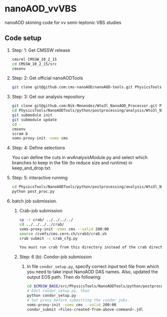 # nanoAOD_vvVBS
nanoAOD skiming code for vv semi-leptonic VBS studies

## Code setup

1. Step: 1: Get CMSSW release

   ```bash
   cmsrel CMSSW_10_2_15
   cd CMSSW_10_2_15/src
   cmsenv
   ```
   
2. Step: 2: Get  official nanoAODTools

   ```bash
   git clone git@github.com:cms-nanoAOD/nanoAOD-tools.git PhysicsTools/NanoAODTools
   ```
   
3. Step: 3: Get our analysis repository

   ```bash
   git clone git@github.com:Nik-Menendez/Wto3l_NanoAOD_Processor.git PhysicsTools/NanoAODTools/python/postprocessing/analysis/nanoAOD_vvVBS
   cd PhysicsTools/NanoAODTools/python/postprocessing/analysis/Wto3l_NanoAOD_Processor
   git submodule init
   git submodule update
   cd -
   cmsenv
   scram b
   voms-proxy-init -voms cms
   ```
   
4. Step: 4: Define selections

   You can define the cuts in wvAnalysisModule.py and select which branches to keep in the file (to reduce size and runtime) in keep_and_drop.txt.
   
5. Step: 5: interactive running

   ```bash
   cd PhysicsTools/NanoAODTools/python/postprocessing/analysis/Wto3l_NanoAOD_Processor
   python post_proc.py
   ```
   
6. batch job submission.
   1. Crab-job submission   
      ```bash
      cp -r crab/ ../../../../
      cd ../../../../crab/
      voms-proxy-init -voms cms --valid 200:00
      source /cvmfs/cms.cern.ch/crab3/crab.sh
      crab submit -c crab_cfg.py
      
      You must run crab from this directory instead of the crab directory inside Wto3l_NanoAOD_Processor. The files inside Wto3l_NanoAOD_Processor are sent when running crab jobs and the files crab creates when running are too large to be sent.
      ```

   2. Step: 6 (b): Condor-job submission
      1. In file `condor_setup.py`, specify correct input text file from which you need to take input NanoAOD DAS names. Also, updated the output EOS path. Then do following:

         ```bash
         cd $CMSSW_BASE/src/PhysicsTools/NanoAODTools/python/postprocessing/analysis/Wto3l_NanoAOD_Processor
         # Edit condor_setup.py, then
         python condor_setup.py
         # Set proxy before submitting the condor jobs.
         voms-proxy-init -voms cms --valid 200:00
         condor_submit <Files-created-from-above-command>.jdl
         ```


